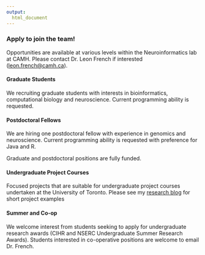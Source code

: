 ```yaml
---
output:
  html_document
---
```



### Apply to join the team!

Opportunities are available at various levels within the Neuroinformatics lab at CAMH. Please contact Dr. Leon French if interested (leon.french@camh.ca).

#### Graduate Students

We recruiting graduate students with interests in bioinformatics, computational biology and neuroscience. Current programming ability is requested. 

#### Postdoctoral Fellows

We are hiring one postdoctoral fellow with experience in genomics and neuroscience. Current programming ability is requested with preference for Java and R.

Graduate and postdoctoral positions are fully funded. 

#### Undergraduate Project Courses

Focused projects that are suitable for undergraduate project courses undertaken at the University of Toronto. Please see my [research blog](http://fromthedata.blogspot.ca/) for short project examples

#### Summer and Co-op

We welcome interest from students seeking to apply for undergraduate research awards (CIHR and NSERC Undergraduate Summer Research Awards). Students interested in co-operative positions are welcome to email Dr. French.

